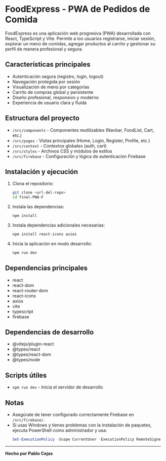# FoodExpress - PWA de Pedidos de Comida

FoodExpress es una aplicación web progresiva (PWA) desarrollada con React, TypeScript y Vite. Permite a los usuarios registrarse, iniciar sesión, explorar un menú de comidas, agregar productos al carrito y gestionar su perfil de manera profesional y segura.

## Características principales

- Autenticación segura (registro, login, logout)
- Navegación protegida por sesión
- Visualización de menú por categorías
- Carrito de compras global y persistente
- Diseño profesional, responsivo y moderno
- Experiencia de usuario clara y fluida

## Estructura del proyecto

- `/src/components` - Componentes reutilizables (Navbar, FoodList, Cart, etc.)
- `/src/pages` - Vistas principales (Home, Login, Register, Profile, etc.)
- `/src/context` - Contextos globales (auth, cart)
- `/src/styles` - Archivos CSS y módulos de estilos
- `/src/firebase` - Configuración y lógica de autenticación Firebase

## Instalación y ejecución

1. Clona el repositorio:
   ```bash
   git clone <url-del-repo>
   cd final-PWA-F
   ```
2. Instala las dependencias:
   ```bash
   npm install
   ```
3. Instala dependencias adicionales necesarias:
   ```bash
   npm install react-icons axios
   ```
4. Inicia la aplicación en modo desarrollo:
   ```bash
   npm run dev
   ```


## Dependencias principales

- react
- react-dom
- react-router-dom
- react-icons
- axios
- vite
- typescript
- firebase

## Dependencias de desarrollo

- @vitejs/plugin-react
- @types/react
- @types/react-dom
- @types/node


## Scripts útiles

- `npm run dev` - Inicia el servidor de desarrollo

## Notas

- Asegúrate de tener configurado correctamente Firebase en `/src/firebase/`.
- Si usas Windows y tienes problemas con la instalación de paquetes, ejecuta PowerShell como administrador y usa:
  ```powershell
  Set-ExecutionPolicy -Scope CurrentUser -ExecutionPolicy RemoteSigned
  ```

---

**Hecho por Pablo Cejas**
```